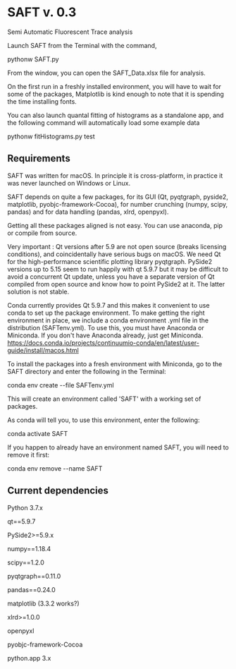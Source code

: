 # SAFT v. 0.3
Semi Automatic Fluorescent Trace analysis

Launch SAFT from the Terminal with the command,

pythonw SAFT.py

From the window, you can open the SAFT_Data.xlsx file for analysis. 

On the first run in a freshly installed environment, you will have to wait for some of the packages, Matplotlib is kind enough to note that it is spending the time installing fonts.

You can also launch quantal fitting of histograms as a standalone app, and the following command will automatically load some example data

pythonw fitHistograms.py test



## Requirements
SAFT was written for macOS. In principle it is cross-platform, in practice it was never launched on Windows or Linux. 

SAFT depends on quite a few packages, for its GUI (Qt, pyqtgraph, pyside2, matplotlib, pyobjc-framework-Cocoa), for number crunching (numpy, scipy, pandas) and for data handling (pandas, xlrd, openpyxl). 

Getting all these packages aligned is not easy. You can use anaconda, pip or compile from source. 

Very important : Qt versions after 5.9 are not open source (breaks licensing conditions), and coincidentally have serious bugs on macOS. 
We need Qt for the high-performance scientific plotting library pyqtgraph. 
PySide2 versions up to 5.15 seem to run happily with qt 5.9.7 but it may be difficult to avoid a concurrent Qt update, unless you have a separate version of Qt compiled from open source and know how to point PySide2 at it. The latter solution is not stable. 

Conda currently provides Qt 5.9.7 and this makes it convenient to use conda to set up the package environment. To make getting the right environment in place, we include a conda environment .yml file in the distribution (SAFTenv.yml). To use this, you must have Anaconda or Miniconda. If you don't have Anaconda already, just get Miniconda. https://docs.conda.io/projects/continuumio-conda/en/latest/user-guide/install/macos.html

To install the packages into a fresh environment with Miniconda, go to the SAFT directory and enter the following in the Terminal:

conda env create --file SAFTenv.yml

This will create an environment called 'SAFT' with a working set of packages.

As conda will tell you, to use this environment, enter the following:

conda activate SAFT

If you happen to already have an environment named SAFT, you will need to remove it first:

conda env remove --name SAFT

Current dependencies
----------------------------
Python 3.7.x

qt==5.9.7

PySide2>=5.9.x

numpy==1.18.4

scipy==1.2.0

pyqtgraph==0.11.0

pandas==0.24.0

matplotlib (3.3.2 works?)

xlrd>=1.0.0

openpyxl

pyobjc-framework-Cocoa

python.app 3.x



